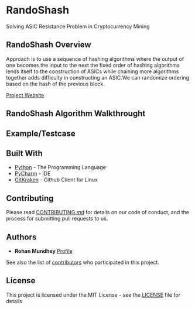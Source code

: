
# RandoShash

Solving ASIC Resistance Problem in Cryptocurrency Mining


## RandoShash Overview
Approach is to use a sequence of hashing algorithms where the output of one becomes the input to the next
the fixed order of hashing algorithms lends itself to the construction of ASICs while chaining more algorithms together adds difficulty in constructing an ASIC.We can randomize ordering based on the hash of the previous block.

[Project Website](https://mundhey.github.io/Blockchain-ASIC-Resistance/)

<!---
## Review of Existing PoW Algorithm

### SHA256 [Project](https://github.com/bitcoin/bitcoin/blob/master/src/crypto/sha256.cpp)
* Potential ASIC efficiency gain ~ 1000X

The SHA algorithm is a sequence of simple math operations - additions, logical ops, and rotates.

To process a single op on a CPU or GPU requires fetching and decoding an instruction, reading data from a register file, executing the instruction, and then writing the result back to a register file.  This takes significant time and power.

A single op implemented in an ASIC takes a handful of transistors and wires.  This means every individual op takes negligible power, area, or time.  A hashing core is built by laying out the sequence of required ops.

The hashing core can execute the required sequence of ops in much less time, and using less power or area, than doing the same sequence on a CPU or GPU.  A bitcoin ASIC consists of a number of identical hashing cores and some minimal off-chip communication.

### Scrypt and NeoScrypt [Project](https://github.com/wg/scrypt)
* Potential ASIC efficiency gain ~ 1000X

Scrypt and NeoScrypt are similar to SHA in the arithmetic and bitwise operations used. Unfortunately, popular coins such as Litecoin only use a scratchpad size between 32kb and 128kb for their PoW mining algorithm. This scratch pad is small enough to trivially fit on an ASIC next to the math core. The implementation of the math core would be very similar to SHA, with similar efficiency gains.

### X16R [Project](https://github.com/todd1251/ccminer-x16r/blob/x16r/x16r/x16r.cu)
* Potential ASIC efficiency gain ~ 1000X

X16R requires the multiple hashing cores to interact through a simple sequencing state machine. Each individual core will have similar efficiency gains and the sequencing logic will take minimal power, area, or time.

The Baikal BK-X is an existing ASIC with multiple hashing cores and a programmable sequencer.  It has been upgraded to enable new algorithms that sequence the hashes in different orders.

### Equihash [Project](https://github.com/khovratovich/equihash)
* Potential ASIC efficiency gain ~ 100X

The ~150mb of state is large but possible on an ASIC. The binning, sorting, and comparing of bit strings could be implemented on an ASIC at extremely high speed.

### Cuckoo Cycle [Project](https://github.com/tromp/cuckoo)
* Potential ASIC efficiency gain ~ 100X

The amount of state required on-chip is not clear as there are Time/Memory Tradeoff attacks. A specialized graph traversal core would have similar efficiency gains to a SHA compute core.

### CryptoNight [Project](https://github.com/menekevin/cryptonight)
* Potential ASIC efficiency gain ~ 50X

Compared to Scrypt, CryptoNight does much less compute and requires a full 2mb of scratch pad (there is no known Time/Memory Tradeoff attack).  The large scratch pad will dominate the ASIC implementation and limit the number of hashing cores, limiting the absolute performance of the ASIC.  An ASIC will consist almost entirely of just on-die SRAM.

### Ethash [Project](https://github.com/ethereum/wiki/wiki/Ethash)
* Potential ASIC efficiency gain ~ 2X

Ethash requires external memory due to the large size of the DAG.  However that is all that it requires - there is minimal compute that is done on the result loaded from memory.  As a result a custom ASIC could remove most of the complexity, and power, of a GPU and be just a memory interface connected to a small compute engine.

--->

## RandoShash Algorithm Walkthrought



## Example/Testcase



## Built With

* [Python](https://www.python.org/) - The Programming Language
* [PyCharm](https://www.jetbrains.com/pycharm/) - IDE
* [GitKraken](https://www.gitkraken.com/) - Github Client for Linux

## Contributing

Please read [CONTRIBUTING.md](https://gist.github.com/PurpleBooth/b24679402957c63ec426) for details on our code of conduct, and the process for submitting pull requests to us.

## Authors

* **Rohan Mundhey** [Profile](https://github.com/Mundhey)

See also the list of [contributors](https://github.com/your/project/contributors) who participated in this project.

## License

This project is licensed under the MIT License - see the [LICENSE](LICENSE) file for details



 

